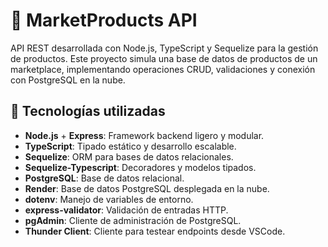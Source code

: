 # 🛒 MarketProducts API

API REST desarrollada con Node.js, TypeScript y Sequelize para la gestión de productos. 
Este proyecto simula una base de datos de productos de un marketplace, implementando operaciones CRUD, validaciones y conexión con PostgreSQL en la nube.

## 🚀 Tecnologías utilizadas

- **Node.js** + **Express**: Framework backend ligero y modular.
- **TypeScript**: Tipado estático y desarrollo escalable.
- **Sequelize**: ORM para bases de datos relacionales.
- **Sequelize-Typescript**: Decoradores y modelos tipados.
- **PostgreSQL**: Base de datos relacional.
- **Render**: Base de datos PostgreSQL desplegada en la nube.
- **dotenv**: Manejo de variables de entorno.
- **express-validator**: Validación de entradas HTTP.
- **pgAdmin**: Cliente de administración de PostgreSQL.
- **Thunder Client**: Cliente para testear endpoints desde VSCode.

